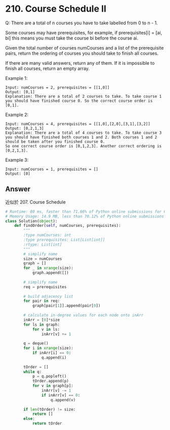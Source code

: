 # 210. Course Schedule II
Q: There are a total of n courses you have to take labelled from 0 to n - 1.

Some courses may have prerequisites, for example, if prerequisites[i] = [ai, bi] this means you must take the course bi before the course ai.

Given the total number of courses numCourses and a list of the prerequisite pairs, return the ordering of courses you should take to finish all courses.

If there are many valid answers, return any of them. If it is impossible to finish all courses, return an empty array.

Example 1:
```
Input: numCourses = 2, prerequisites = [[1,0]]
Output: [0,1]
Explanation: There are a total of 2 courses to take. To take course 1 you should have finished course 0. So the correct course order is [0,1].
```
Example 2:
```
Input: numCourses = 4, prerequisites = [[1,0],[2,0],[3,1],[3,2]]
Output: [0,2,1,3]
Explanation: There are a total of 4 courses to take. To take course 3 you should have finished both courses 1 and 2. Both courses 1 and 2 should be taken after you finished course 0.
So one correct course order is [0,1,2,3]. Another correct ordering is [0,2,1,3].
```
Example 3:
```
Input: numCourses = 1, prerequisites = []
Output: [0]
```

## Answer
近似於 207. Course Schedule

```python
# Runtime: 80 ms, faster than 71.66% of Python online submissions for Course Schedule II.
# Memory Usage: 14.9 MB, less than 70.12% of Python online submissions for Course Schedule II.
class Solution(object):
    def findOrder(self, numCourses, prerequisites):
        """
        :type numCourses: int
        :type prerequisites: List[List[int]]
        :rtype: List[int]
        """
        # simplify name
        size = numCourses
        graph = []
        for _ in xrange(size):
            graph.append([])
        
        # simplify name
        req = prerequisites
        
        # build adjacency list
        for pair in req:
            graph[pair[1]].append(pair[0])
        
        # calculate in-degree values for each node onto inArr
        inArr = [0]*size
        for ls in graph:
            for v in ls:
                inArr[v] += 1
                
        q = deque()
        for i in xrange(size):
            if inArr[i] == 0:
                q.append(i)
        
        tOrder = []
        while q:
            p = q.popleft()
            tOrder.append(p)
            for v in graph[p]:
                inArr[v] -= 1
                if inArr[v] == 0:
                    q.append(v)
                    
        if len(tOrder) != size:
            return []
        else:
            return tOrder 
```